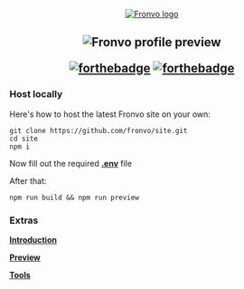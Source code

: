 <p align='center'><a href='https://fronvo.vercel.app'><img src='https://raw.githubusercontent.com/Fronvo/server/master/.github/email/fronvo-logo-large.png' alt='Fronvo logo'><a/></p>

<h2 align='center'>

<img src='https://raw.githubusercontent.com/Fronvo/site/master/.github/assets/intro.png' alt='Fronvo profile preview'>

[![forthebadge](https://forthebadge.com/images/badges/uses-html.svg)](https://forthebadge.com)
[![forthebadge](https://forthebadge.com/images/badges/built-with-love.svg)](https://forthebadge.com)

</h2>

### Host locally

Here's how to host the latest Fronvo site on your own:

```
git clone https://github.com/fronvo/site.git
cd site
npm i
```

Now fill out the required **[.env](https://github.com/Fronvo/site/blob/master/.env.example)** file

After that:

```
npm run build && npm run preview
```

### Extras

**[Introduction](https://github.com/Fronvo/site/blob/master/.github/markdown/INTRODUCTION.md)**

**[Preview](https://github.com/Fronvo/site/blob/master/.github/markdown/PREVIEW.md)**

**[Tools](https://github.com/Fronvo/site/blob/master/.github/markdown/TOOLS.md)**
